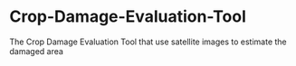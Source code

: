 # Crop-Damage-Evaluation-Tool
The Crop Damage Evaluation Tool that use satellite images to estimate the damaged area 

